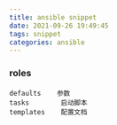 ```yaml
---
title: ansible snippet
date: 2021-09-26 19:49:45
tags: snippet
categories: ansible
---
```


### roles

```
defaults    参数
tasks        启动脚本
templates    配置文档
```

